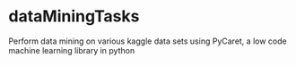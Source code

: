 # dataMiningTasks
Perform data mining on various kaggle data sets using PyCaret, a low code machine learning library in python
